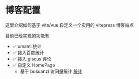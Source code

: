 # 博客配置

这里介绍如何基于 vite/vue 自定义一个实用的 vitepress 博客站点

目前已经实现的功能有

- ✅ umami 统计
- ✅ 接入百度统计
- ✅ 接入 giscus 评论
- ✅ 自定义 HomePage
  - 基于 busuanzi 访问量统计 [统计](https://richard-docs.netlify.app/blogs/b-026)
